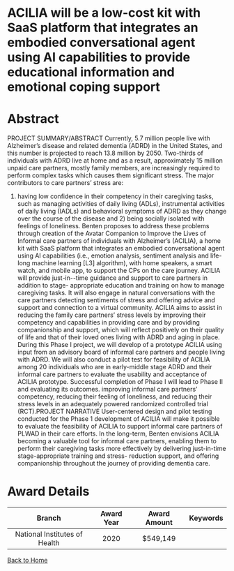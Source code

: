 
ACILIA will be a low-cost kit with SaaS platform that integrates an embodied conversational agent using AI capabilities to provide educational information and emotional coping support
=======================================================================================================================================================================================

# Abstract


PROJECT SUMMARY/ABSTRACT
Currently, 5.7 million people live with Alzheimer’s disease and related dementia (ADRD) in the United States,
and this number is projected to reach 13.8 million by 2050. Two-thirds of individuals with ADRD live at home and
as a result, approximately 15 million unpaid care partners, mostly family members, are increasingly required to
perform complex tasks which causes them significant stress. The major contributors to care partners’ stress are:
1) having low confidence in their competency in their caregiving tasks, such as managing activities of daily
living (ADLs), instrumental activities of daily living (IADLs) and behavioral symptoms of ADRD as they change
over the course of the disease and 2) being socially isolated with feelings of loneliness.
Benten proposes to address these problems through creation of the Avatar Companion to Improve the Lives of
Informal care partners of individuals with Alzheimer’s (ACILIA), a home kit with SaaS platform that integrates an
embodied conversational agent using AI capabilities (i.e., emotion analysis, sentiment analysis and life-long
machine learning [L3] algorithm), with home speakers, a smart watch, and mobile app, to support the CPs on the
care journey. ACILIA will provide just-in--time guidance and support to care partners in addition to stage-
appropriate education and training on how to manage caregiving tasks. It will also engage in natural
conversations with the care partners detecting sentiments of stress and offering advice and support and
connection to a virtual community. ACILIA aims to assist in reducing the family care partners’ stress levels by
improving their competency and capabilities in providing care and by providing companionship and support,
which will reflect positively on their quality of life and that of their loved ones living with ADRD and aging in place.
During this Phase I project, we will develop of a prototype ACILIA using input from an advisory board of informal
care partners and people living with ADRD. We will also conduct a pilot test for feasibility of ACILIA among 20
individuals who are in early-middle stage ADRD and their informal care partners to evaluate the usability and
acceptance of ACILIA prototype. Successful completion of Phase I will lead to Phase II and evaluating its
outcomes. improving informal care partners’ competency, reducing their feeling of loneliness, and reducing their
stress levels in an adequately powered randomized controlled trial (RCT).PROJECT NARRATIVE
User-centered design and pilot testing conducted for the Phase 1 development of ACILIA will make it possible
to evaluate the feasibility of ACILIA to support informal care partners of PLWAD in their care efforts. In the
long-term, Benten envisions ACILIA becoming a valuable tool for informal care partners, enabling them to
perform their caregiving tasks more effectively by delivering just-in-time stage-appropriate training and stress-
reduction support, and offering companionship throughout the journey of providing dementia care.  

# Award Details

|Branch|Award Year|Award Amount|Keywords|
| :---: | :---: | :---: | :---: |
|National Institutes of Health|2020|$549,149||
  
  


[Back to Home](https://github.com/chrischow/dod_sbir_awards/JH/#2382)